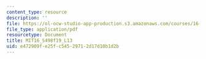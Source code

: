 ```yaml
---
content_type: resource
description: ''
file: https://ol-ocw-studio-app-production.s3.amazonaws.com/courses/16-s498-risk-aware-and-robust-nonlinear-planning-fall-2019/e472909fe25fc54529712d17d10b1d2b_MIT16_S498f19_L13.pdf
file_type: application/pdf
resourcetype: Document
title: MIT16_S498f19_L13
uid: e472909f-e25f-c545-2971-2d17d10b1d2b
---
```

